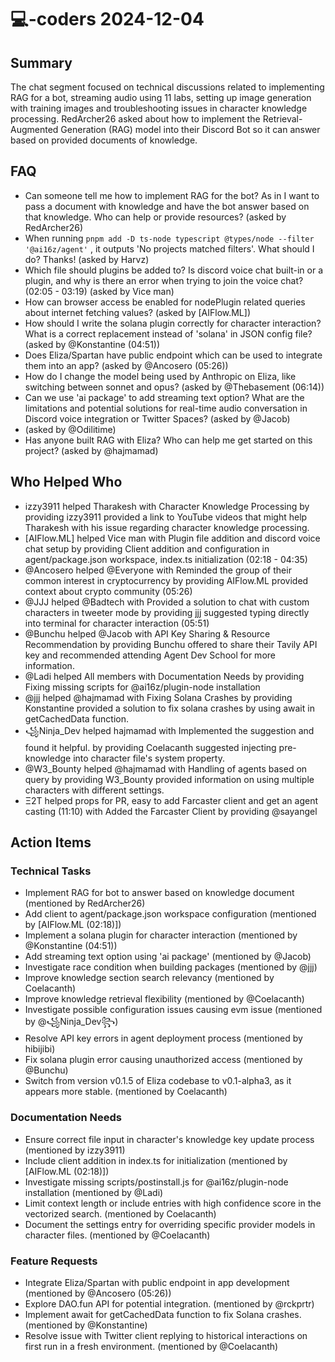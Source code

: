 # 💻-coders 2024-12-04

## Summary
The chat segment focused on technical discussions related to implementing RAG for a bot, streaming audio using 11 labs, setting up image generation with training images and troubleshooting issues in character knowledge processing. RedArcher26 asked about how to implement the Retrieval-Augmented Generation (RAG) model into their Discord Bot so it can answer based on provided documents of knowledge.

## FAQ
- Can someone tell me how to implement RAG for the bot? As in I want to pass a document with knowledge and have the bot answer based on that knowledge. Who can help or provide resources? (asked by RedArcher26)
- When running `pnpm add -D ts-node typescript @types/node --filter '@ai16z/agent'` , it outputs 'No projects matched filters'. What should I do? Thanks! (asked by Harvz)
- Which file should plugins be added to? Is discord voice chat built-in or a plugin, and why is there an error when trying to join the voice chat? (02:05 - 03:19) (asked by Vice man)
- How can browser access be enabled for nodePlugin related queries about internet fetching values? (asked by [AIFlow.ML])
- How should I write the solana plugin correctly for character interaction? What is a correct replacement instead of 'solana' in JSON config file? (asked by @Konstantine (04:51))
- Does Eliza/Spartan have public endpoint which can be used to integrate them into an app? (asked by @Ancosero (05:26))
- How do I change the model being used by Anthropic on Eliza, like switching between sonnet and opus? (asked by @Thebasement (06:14))
- Can we use 'ai package' to add streaming text option? What are the limitations and potential solutions for real-time audio conversation in Discord voice integration or Twitter Spaces? (asked by @Jacob)
-  (asked by @Odilitime)
- Has anyone built RAG with Eliza? Who can help me get started on this project? (asked by @hajmamad)

## Who Helped Who
- izzy3911 helped Tharakesh with Character Knowledge Processing by providing izzy3911 provided a link to YouTube videos that might help Tharakesh with his issue regarding character knowledge processing.
- [AIFlow.ML] helped Vice man with Plugin file addition and discord voice chat setup by providing Client addition and configuration in agent/package.json workspace, index.ts initialization (02:18 - 04:35)
- @Ancosero helped @Everyone with Reminded the group of their common interest in cryptocurrency by providing AIFlow.ML provided context about crypto community (05:26)
- @JJJ helped @Badtech with Provided a solution to chat with custom characters in tweeter mode by providing jjj suggested typing directly into terminal for character interaction (05:51)
- @Bunchu helped @Jacob with API Key Sharing & Resource Recommendation by providing Bunchu offered to share their Tavily API key and recommended attending Agent Dev School for more information.
- @Ladi helped All members with Documentation Needs by providing Fixing missing scripts for @ai16z/plugin-node installation
- @jjj helped @hajmamad with Fixing Solana Crashes by providing Konstantine provided a solution to fix solana crashes by using await in getCachedData function.
- ꧁Ninja_Dev helped hajmamad with Implemented the suggestion and found it helpful. by providing Coelacanth suggested injecting pre-knowledge into character file's system property.
- @W3_Bounty helped @hajmamad with Handling of agents based on query by providing W3_Bounty provided information on using multiple characters with different settings.
- Ξ2T helped props for PR, easy to add Farcaster client and get an agent casting (11:10) with Added the Farcaster Client by providing @sayangel

## Action Items

### Technical Tasks
- Implement RAG for bot to answer based on knowledge document (mentioned by RedArcher26)
- Add client to agent/package.json workspace configuration (mentioned by [AIFlow.ML (02:18)])
- Implement a solana plugin for character interaction (mentioned by @Konstantine (04:51))
- Add streaming text option using 'ai package' (mentioned by @Jacob)
- Investigate race condition when building packages (mentioned by @jjj)
- Improve knowledge section search relevancy (mentioned by Coelacanth)
- Improve knowledge retrieval flexibility (mentioned by @Coelacanth)
- Investigate possible configuration issues causing evm issue (mentioned by @꧁Ninja_Dev꧂)
- Resolve API key errors in agent deployment process (mentioned by hibijibi)
- Fix solana plugin error causing unauthorized access (mentioned by @Bunchu)
- Switch from version v0.1.5 of Eliza codebase to v0.1-alpha3, as it appears more stable. (mentioned by Coelacanth)

### Documentation Needs
- Ensure correct file input in character's knowledge key update process (mentioned by izzy3911)
- Include client addition in index.ts for initialization (mentioned by [AIFlow.ML (02:18)])
- Investigate missing scripts/postinstall.js for @ai16z/plugin-node installation (mentioned by @Ladi)
- Limit context length or include entries with high confidence score in the vectorized search. (mentioned by Coelacanth)
- Document the settings entry for overriding specific provider models in character files. (mentioned by @Coelacanth)

### Feature Requests
- Integrate Eliza/Spartan with public endpoint in app development (mentioned by @Ancosero (05:26))
- Explore DAO.fun API for potential integration. (mentioned by @rckprtr)
- Implement await for getCachedData function to fix Solana crashes. (mentioned by @Konstantine)
- Resolve issue with Twitter client replying to historical interactions on first run in a fresh environment. (mentioned by @Coelacanth)